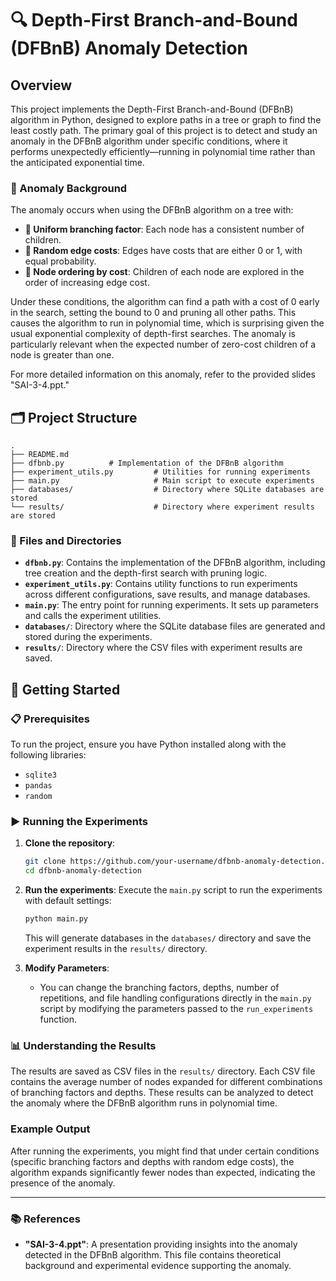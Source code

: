 # 🔍 Depth-First Branch-and-Bound (DFBnB) Anomaly Detection

## Overview

This project implements the Depth-First Branch-and-Bound (DFBnB) algorithm in Python, designed to explore paths in a tree or graph to find the least costly path. The primary goal of this project is to detect and study an anomaly in the DFBnB algorithm under specific conditions, where it performs unexpectedly efficiently—running in polynomial time rather than the anticipated exponential time.

### 🧩 Anomaly Background

The anomaly occurs when using the DFBnB algorithm on a tree with:
- **🌳 Uniform branching factor**: Each node has a consistent number of children.
- **🎲 Random edge costs**: Edges have costs that are either 0 or 1, with equal probability.
- **🧮 Node ordering by cost**: Children of each node are explored in the order of increasing edge cost.

Under these conditions, the algorithm can find a path with a cost of 0 early in the search, setting the bound to 0 and pruning all other paths. This causes the algorithm to run in polynomial time, which is surprising given the usual exponential complexity of depth-first searches. The anomaly is particularly relevant when the expected number of zero-cost children of a node is greater than one.

For more detailed information on this anomaly, refer to the provided slides "SAI-3-4.ppt."

## 🗂️ Project Structure

```plaintext
.
├── README.md
├── dfbnb.py          # Implementation of the DFBnB algorithm
├── experiment_utils.py         # Utilities for running experiments
├── main.py                     # Main script to execute experiments
├── databases/                  # Directory where SQLite databases are stored
└── results/                    # Directory where experiment results are stored
```

### 📁 Files and Directories

- **`dfbnb.py`**: Contains the implementation of the DFBnB algorithm, including tree creation and the depth-first search with pruning logic.
- **`experiment_utils.py`**: Contains utility functions to run experiments across different configurations, save results, and manage databases.
- **`main.py`**: The entry point for running experiments. It sets up parameters and calls the experiment utilities.
- **`databases/`**: Directory where the SQLite database files are generated and stored during the experiments.
- **`results/`**: Directory where the CSV files with experiment results are saved.

## 🚀 Getting Started

### 📋 Prerequisites

To run the project, ensure you have Python installed along with the following libraries:

- `sqlite3`
- `pandas`
- `random`

### ▶️ Running the Experiments

1. **Clone the repository**:
   ```bash
   git clone https://github.com/your-username/dfbnb-anomaly-detection.git
   cd dfbnb-anomaly-detection
   ```

2. **Run the experiments**:
   Execute the `main.py` script to run the experiments with default settings:
   ```bash
   python main.py
   ```

   This will generate databases in the `databases/` directory and save the experiment results in the `results/` directory.

3. **Modify Parameters**:
   - You can change the branching factors, depths, number of repetitions, and file handling configurations directly in the `main.py` script by modifying the parameters passed to the `run_experiments` function.

### 📊 Understanding the Results

The results are saved as CSV files in the `results/` directory. Each CSV file contains the average number of nodes expanded for different combinations of branching factors and depths. These results can be analyzed to detect the anomaly where the DFBnB algorithm runs in polynomial time.

### Example Output

After running the experiments, you might find that under certain conditions (specific branching factors and depths with random edge costs), the algorithm expands significantly fewer nodes than expected, indicating the presence of the anomaly.

---

### 📚 References

- **"SAI-3-4.ppt"**: A presentation providing insights into the anomaly detected in the DFBnB algorithm. This file contains theoretical background and experimental evidence supporting the anomaly.



